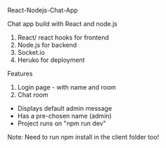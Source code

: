 React-Nodejs-Chat-App

Chat app build with React and node.js

1. React/ react hooks for frontend
2. Node.js for backend
3. Socket.io
4. Heruko for deployment 

Features
1. Login page - with name and room
2. Chat room 
  * Displays default admin message
  * Has a pre-chosen name (admin)
  * Project runs on "npm run dev"
  
Note: Need to run npm install in the client folder too!



